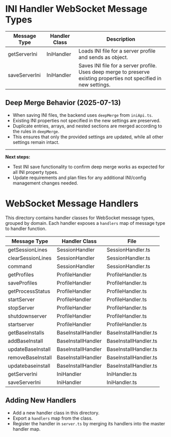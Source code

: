 # INI Handler WebSocket Message Types

| Message Type    | Handler Class | Description |
|-----------------|---------------|-------------|
| getServerIni    | IniHandler    | Loads INI file for a server profile and sends as object. |
| saveServerIni   | IniHandler    | Saves INI file for a server profile. Uses deep merge to preserve existing properties not specified in new settings. |

## Deep Merge Behavior (2025-07-13)
- When saving INI files, the backend uses `deepMerge` from `iniApi.ts`.
- Existing INI properties not specified in the new settings are preserved.
- Duplicate entries, arrays, and nested sections are merged according to the rules in `deepMerge`.
- This ensures that only the provided settings are updated, while all other settings remain intact.

---

**Next steps:**
- Test INI save functionality to confirm deep merge works as expected for all INI property types.
- Update requirements and plan files for any additional INI/config management changes needed.

# WebSocket Message Handlers

This directory contains handler classes for WebSocket message types, grouped by domain. Each handler exposes a `handlers` map of message type to handler function.

| Message Type                | Handler Class         | File                  |
|-----------------------------|----------------------|-----------------------|
| getSessionLines             | SessionHandler       | SessionHandler.ts     |
| clearSessionLines           | SessionHandler       | SessionHandler.ts     |
| command                     | SessionHandler       | SessionHandler.ts     |
| getProfiles                 | ProfileHandler       | ProfileHandler.ts     |
| saveProfiles                | ProfileHandler       | ProfileHandler.ts     |
| getProcessStatus            | ProfileHandler       | ProfileHandler.ts     |
| startServer                 | ProfileHandler       | ProfileHandler.ts     |
| stopServer                  | ProfileHandler       | ProfileHandler.ts     |
| shutdownserver              | ProfileHandler       | ProfileHandler.ts     |
| startserver                 | ProfileHandler       | ProfileHandler.ts     |
| getBaseInstalls             | BaseInstallHandler   | BaseInstallHandler.ts |
| addBaseInstall              | BaseInstallHandler   | BaseInstallHandler.ts |
| updateBaseInstall           | BaseInstallHandler   | BaseInstallHandler.ts |
| removeBaseInstall           | BaseInstallHandler   | BaseInstallHandler.ts |
| updatebaseinstall           | BaseInstallHandler   | BaseInstallHandler.ts |
| getServerIni                | IniHandler           | IniHandler.ts         |
| saveServerIni               | IniHandler           | IniHandler.ts         |

## Adding New Handlers
- Add a new handler class in this directory.
- Export a `handlers` map from the class.
- Register the handler in `server.ts` by merging its handlers into the master handler map.
